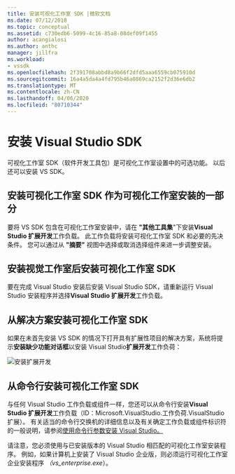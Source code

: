 ```yaml
---
title: 安装可视化工作室 SDK |微软文档
ms.date: 07/12/2018
ms.topic: conceptual
ms.assetid: c730edb6-5099-4c16-85a8-08def09f1455
author: acangialosi
ms.author: anthc
manager: jillfra
ms.workload:
- vssdk
ms.openlocfilehash: 2f391708abbd8a9b66f2dfd5aaa6559cb075910d
ms.sourcegitcommit: 16a4a5da4a4fd795b46a0869ca2152f2d36e6db2
ms.translationtype: MT
ms.contentlocale: zh-CN
ms.lasthandoff: 04/06/2020
ms.locfileid: "80710344"
---
```

# <a name="install-the-visual-studio-sdk"></a>安装 Visual Studio SDK

可视化工作室 SDK（软件开发工具包）是可视化工作室设置中的可选功能。 以后还可以安装 VS SDK。

## <a name="install-the-visual-studio-sdk-as-part-of-a-visual-studio-installation"></a>安装可视化工作室 SDK 作为可视化工作室安装的一部分

要将 VS SDK 包含在可视化工作室安装中，请在 **"其他工具集**"下安装**Visual Studio 扩展开发**工作负载。 此工作负载将安装可视化工作室 SDK 和必要的先决条件。 您可以通过从 **"摘要"** 视图中选择或取消选择组件来进一步调整安装。

## <a name="install-the-visual-studio-sdk-after-installing-visual-studio"></a>安装视觉工作室后安装可视化工作室 SDK

要在完成 Visual Studio 安装后安装 Visual Studio SDK，请重新运行 Visual Studio 安装程序并选择**Visual Studio 扩展开发**工作负载。

## <a name="install-the-visual-studio-sdk-from-a-solution"></a>从解决方案安装可视化工作室 SDK

如果在未首先安装 VS SDK 的情况下打开具有扩展性项目的解决方案，系统将提示**安装缺少功能对话框**以安装 Visual Studio**扩展开发**工作负荷：

![安装扩展开发](../extensibility/media/install-extension-development.png "安装扩展开发")

## <a name="install-the-visual-studio-sdk-from-the-command-line"></a>从命令行安装可视化工作室 SDK

与任何 Visual Studio 工作负载或组件一样，您还可以从命令行安装**Visual Studio 扩展开发**工作负载（ID：Microsoft.VisualStudio.工作负荷.VisualStudio 扩展）。 有关适当的命令行交换机的详细信息以及有关确定工作负载或组件标识符的一般说明，请参阅[使用命令行参数安装 Visual Studio。](../install/use-command-line-parameters-to-install-visual-studio.md)

请注意，您必须使用与已安装版本的 Visual Studio 相匹配的可视化工作室安装程序。 例如，如果计算机上安装了 Visual Studio 企业版，则必须运行可视化工作室企业安装程序 *（vs_enterprise.exe*）。
